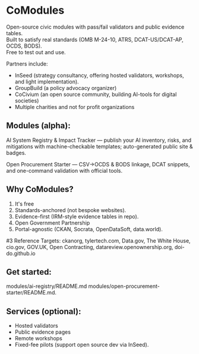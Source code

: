 # CoModules
Open-source civic modules with pass/fail validators and public evidence tables.  
Built to satisfy real standards (OMB M-24-10, ATRS, DCAT-US/DCAT-AP, OCDS, BODS).  
Free to test out and use.  

Partners include:
- InSeed (strategy consultancy, offering hosted validators, workshops, and light implementation).
- GroupBuild (a policy advocacy organizer)
- CoCivium (an open source community, building AI-tools for digital societies)
- Multiple charities and not for profit organizations

## Modules (alpha):

AI System Registry & Impact Tracker — publish your AI inventory, risks, and mitigations with machine-checkable templates; auto-generated public site & badges. 

Open Procurement Starter — CSV→OCDS & BODS linkage, DCAT snippets, and one-command validation with official tools. 

## Why CoModules?

1. It's free
2. Standards-anchored (not bespoke websites).
3. Evidence-first (IRM-style evidence tables in repo).
4. Open Government Partnership
5. Portal-agnostic (CKAN, Socrata, OpenDataSoft, data.world).
 
#3 Reference Targets:
ckanorg, tylertech.com, Data.gov, The White House, cio.gov, GOV.UK, Open Contracting, datareview.openownership.org, doi-do.github.io

## Get started: 
modules/ai-registry/README.md
modules/open-procurement-starter/README.md.

## Services (optional): 
- Hosted validators
- Public evidence pages
- Remote workshops
- Fixed-fee pilots (support open source dev via InSeed).
